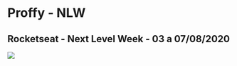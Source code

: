 # Proffy - NLW
## Rocketseat - Next Level Week - 03 a 07/08/2020

<img width="auto" src="https://github.com/danielramosbh74/NLW/blob/master/images/NWL.jpeg?raw=true">

